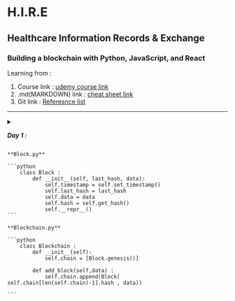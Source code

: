 # H.I.R.E
## Healthcare Information Records & Exchange
### Building a blockchain  with Python, JavaScript, and React
Learning from : 
1. Course link :
	[udemy course link](https://www.udemy.com/course/python-js-react-blockchain/learn/lecture/16601462#overview) 
2. .md(MARKDOWN) link :
	[cheat sheet link](https://www.udemy.com/course/python-js-react-blockchain/learn/lecture/16601462#overview)
3. Git link :
	[Referesnce list]()
<hr>

<details><summary>

***Day 1 :***

</summary><br>


1. complete till ***Section 3*** :<br>
	***Section 1 *** : **Introduction**  || *completed* <br>
	***Section 2 *** : **Python Fundamentals** || *completed* <br>
	***Section 3 *** : **Start the Blockchain Application** || *in-completed* <br>
	1. **Lecture 16.** The Blockchain and Block class :
				```console
				$ mkdir HIRE
				$ touch blockchain.py
				$ touch block.py
				``` <br>
				note: 
					keep the documentations upto date ( use docstring [comment vs docstring](https://stackoverflow.com/questions/19074745/docstrings-vs-comments) )

		**Highlight:**
		
		1. The blockchain is list of blocks where each block represents a unit of storage for data. The list is called a chain because each block references the block before it, creating (chain) links between between blocks. In a blockchain that supports a cryptocurrency, blocks store transactions.

		2. A python module is a file that contains various Python definitions and statements. For example, the block.py file serves as the block module for the project. The __name__ value in Python reflects the name of the module it's used within, except when the file is directly executed. When a file is directly executed the __name__ value becomes '__main__'.

		3.Mining blocks refers to the process of running a computationally expensive algorithm in order to create new blocks for the blockchain. We'll expand on this in the section on Proof of Work.

		4.The genesis block is the first block in the blockchain. Since all blocks must reference the block that came before it, the genesis block serves as a hardcoded starter block for the chain.

		5.A hashing algorithm generates a unique output for every unique output. In the case of this project, we're using the sha-256 algorithm, which produces a unique 256 character hash in binary, and a 64 character hash in hexadecimal.

		6.Encoding is the process of converting data into a particular format (such as the utf-8 format). For example, encoding a string in utf-8, would produce the equivalent byte string in utf-8 characters. Decoding converts the encoded data back into its original form.

		7.A lambda in python is a function that can be declared inline. In the project so far, we've used it for the map() method which can transform a list into a new list. The map function's first parameter is a lambda, which defines how to transform each item in the original list to produce the new list. 
</details>

	**Block.py**
	
	```python
		class Block :
		    def __init__(self, last_hash, data):
		        self.timestamp = self.set_timestamp()
		        self.last_hash = last_hash  
		        self.data = data  
		        self.hash = self.get_hash()  
		        self.__repr__()
	```
		
	**Blockchain.py**

	```python
		class Blockchain :
		    def __init__(self):
		        self.chain = [Block.genesis()]

		    def add_block(self,data) :
		        self.chain.append(Block( self.chain[len(self.chain)-1].hash , data))

	```
                 
